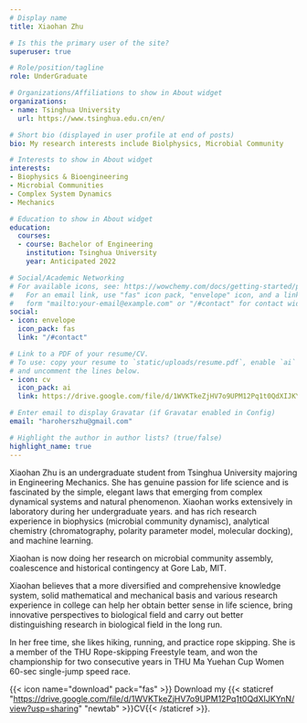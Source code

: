 ```yaml
---
# Display name
title: Xiaohan Zhu

# Is this the primary user of the site?
superuser: true

# Role/position/tagline
role: UnderGraduate

# Organizations/Affiliations to show in About widget
organizations:
- name: Tsinghua University
  url: https://www.tsinghua.edu.cn/en/

# Short bio (displayed in user profile at end of posts)
bio: My research interests include Biolphysics, Microbial Community

# Interests to show in About widget
interests:
- Biophysics & Bioengineering
- Microbial Communities
- Complex System Dynamics
- Mechanics

# Education to show in About widget
education:
  courses:
  - course: Bachelor of Engineering
    institution: Tsinghua University
    year: Anticipated 2022

# Social/Academic Networking
# For available icons, see: https://wowchemy.com/docs/getting-started/page-builder/#icons
#   For an email link, use "fas" icon pack, "envelope" icon, and a link in the
#   form "mailto:your-email@example.com" or "/#contact" for contact widget.
social:
- icon: envelope
  icon_pack: fas
  link: "/#contact"

# Link to a PDF of your resume/CV.
# To use: copy your resume to `static/uploads/resume.pdf`, enable `ai` icons in `params.toml`, 
# and uncomment the lines below.
- icon: cv
  icon_pack: ai
  link: https://drive.google.com/file/d/1WVKTkeZjHV7o9UPM12Pq1t0QdXIJKYnN/view?usp=sharing

# Enter email to display Gravatar (if Gravatar enabled in Config)
email: "haroherszhu@gmail.com"

# Highlight the author in author lists? (true/false)
highlight_name: true
---
```


Xiaohan Zhu is an undergraduate student from Tsinghua University majoring in Engineering Mechanics. She has genuine passion for life science and is fascinated by the simple, elegant laws that emerging from complex dynamical systems and natural phenomenon. Xiaohan works extensively in laboratory during her undergraduate years. and has rich research experience in biophysics (microbial community dynamisc), analytical chemistry (chromatography, polarity parameter model, molecular docking), and machine learning. 

Xiaohan is now doing her research on microbial community assembly, coalescence and historical contingency at Gore Lab, MIT. 

Xiaohan believes that a more diversified and comprehensive knowledge system, solid mathematical and mechanical basis and various research experience in college can help her obtain better sense in life science, bring innovative perspectives to biological field and carry out better distinguishing research in biological field in the long run. 

In her free time, she likes hiking, running, and practice rope skipping. She is a member of the THU Rope-skipping Freestyle team, and won the championship for two consecutive years in THU Ma Yuehan Cup Women 60-sec single-jump speed race.


{{< icon name="download" pack="fas" >}} Download my {{< staticref "https://drive.google.com/file/d/1WVKTkeZjHV7o9UPM12Pq1t0QdXIJKYnN/view?usp=sharing" "newtab" >}}CV{{< /staticref >}}.
